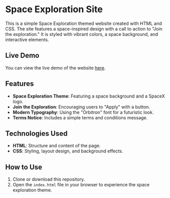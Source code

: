 # Space Exploration Site

This is a simple Space Exploration themed website created with HTML and CSS. The site features a space-inspired design with a call to action to "Join the exploration." It is styled with vibrant colors, a space background, and interactive elements.

## Live Demo

You can view the live demo of the website [here](https://mrzubairdotin-space-exploration-site.netlify.app).

## Features

- **Space Exploration Theme**: Featuring a space background and a SpaceX logo.
- **Join the Exploration**: Encouraging users to "Apply" with a button.
- **Modern Typography**: Using the "Orbitron" font for a futuristic look.
- **Terms Notice**: Includes a simple terms and conditions message.

## Technologies Used

- **HTML**: Structure and content of the page.
- **CSS**: Styling, layout design, and background effects.

## How to Use

1. Clone or download this repository.
2. Open the `index.html` file in your browser to experience the space exploration theme.

